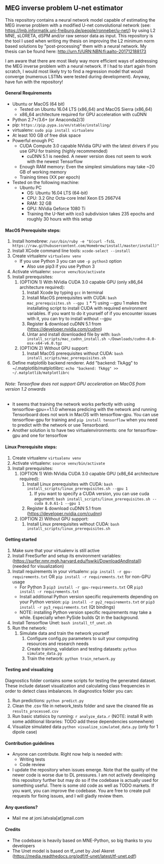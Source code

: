 ## MEG inverse problem U-net estimator

This repository contains a neural network model capable of estimating the MEG inverse problem
with a modified U-net convolutional network (see: https://lmb.informatik.uni-freiburg.de/people/ronneber/u-net/) by using L2 MNE, sLORETA, dSPM and/or raw sensor data as input. This repository is the tool I used when writing my thesis on improving the L2 minimum norm based solutions by "post-processing" them with a neural network. My thesis can be found here: http://urn.fi/URN:NBN:fi:aalto-201712188173

I am aware that there are most likely way more efficient ways of addressing the MEG inverse problem with a neural network. If I had to start again from scratch, I would most likely try to find a regression model that would converge (numerous LSTMs were tested during development). Anyway, have fun with the repository!

#### General Requirements

* Ubuntu or MacOS (64 bit)
    * Tested on Ubuntu 16.04 LTS (x86_64) and MacOS Sierra (x86_64)
    * x86_64 architecture required for GPU acceleration with cuDNN
* Python 2.7+/3.6+ (or Anaconda2/3)
* pip: `https://pip.pypa.io/en/stable/installing/`
* virtualenv: `sudo pip install virtualenv`
* At least 100 GB of free disk space
* Powerful enough PC
    * CUDA Compute 3.0 capable NVidia GPU with the latest drivers if you use GPU for training (highly recommended)
        * cuDNN 5.1 is needed. A newer version does not seem to work with the newest Tensorflow
    * Enough RAM memory: Even the simplest simulations may take ~20 GB of working memory
    * Training times (XX per epoch)
* Tested on the following machine:
    * Ubuntu PC
        * OS: Ubuntu 16.04 LTS (64-bit)
        * CPU: 3.2 Ghz Octa-core Intel Xeon E5 2667V4
        * RAM: 32 GB
        * GPU: NVidia Geforce 1080 Ti
        * Training the U-Net with ico3 subdivision takes 235 epochs and roughly 30 hours with this setup

#### MacOS Prerequisite steps:

1. Install homebrew: `/usr/bin/ruby -e "$(curl -fsSL https://raw.githubusercontent.com/Homebrew/install/master/install)"`
2. Install XCode command line tools: `xcode-select --install`
3. Create virtualenv `virtualenv venv`
    * If you use Python 3 you can use `-p python3` option
        * Also use pip3 if you use Python 3
4. Activate virtualenv: `source venv/bin/activate`
5. Install prerequisites:
    1. (OPTION 1) With NVidia CUDA 3.0 capable GPU (only x86_64 architecture required):
        1. Install Xcode by typing `gcc` in terminal
        2. Install MacOS prerequisites with CUDA: `bash mac_prerequisites.sh --gpu 1` *
        *) using --gpu 1 makes the installating script to install CUDA with required environment variables. If you want to do it yourself of if you encounter issues with it, you can try to install without --gpu
        3. Register & download cuDNN 5.1 from (https://developer.nvidia.com/cudnn)
        4. Untar and install downloaded file by with: `bash install_scripts/mac_cudnn_install.sh ~/Downloads/cudnn-8.0-osx-x64-v6.0.tgz`
    2. (OPTION 2) Without GPU support:
        1. Install MacOS prerequisites without CUDA: `bash install_scripts/mac_prerequisites.sh`
6. Define matplotlib backend renderer. Add "backend: TkAgg" to ~/.matplotlib/matplotlibrc: `echo "backend: TkAgg" >> ~/.matplotlib/matplotlibrc`
    
###### Note: Tensorflow does not support GPU acceleration on MacOS from version 1.2 onwards
* It seems that training the network works perfectly with using tensorflow-gpu==1.1.0 whereas predicing with the network and running Tensorboard does not work in MacOS with tensorflow-gpu. You can use tensorflow-gpu for training and `pip install tensorflow` when you need to predict with the network or use Tensorboard.
* Another solution is to have two virtualenvironments: one for tensorflow-gpu and one for tensorflow

#### Linux Prerequisite steps:

1. Create virtualenv `virtualenv venv`
2. Activate virtualenv: `source venv/bin/activate`
3. Install prerequisites:
    1. (OPTION 1) With NVidia CUDA 3.0 capable GPU (x86_64 architecture required):
        1. Install Linux prerequisites with CUDA: `bash install_scripts/linux_prerequisites.sh --gpu 1`
            1. If you want to specify a CUDA version, you can use cuda argument: `bash install_scripts/linux_prerequisites.sh --cuda 8.0.61-1 --gpu 1`
        2. Register & download cuDNN 5.1 from (https://developer.nvidia.com/cudnn)
    2. (OPTION 2) Without GPU support:
        1. Install Linux prerequisites without CUDA: `bash install_scripts/linux_prerequisites.sh`
        
#### Getting started

1. Make sure that your virtualenv is still active
2. Install FreeSurfer and setup its environment variables: (https://surfer.nmr.mgh.harvard.edu/fswiki/DownloadAndInstall) (needed for visualization)
3. Install requirements in your virtualenv: `pip install -r gpu-requirements.txt` OR `pip install -r requirements.txt` for non-GPU usage
    * For Python 3 `pip3 install -r gpu-requirements.txt` OR `pip3 install -r requirements.txt`
    * Install additional Python version specific requirements depending on your Python version: `pip install -r py2_requirements.txt` or `pip3 install -r py3_requirements.txt` (Qt bindings)
    * NOTE: installing Python version specific requirements may take a while. Especially when PySide builds Qt in the background.
4. Install Tensorflow Unet: `bash install_tf_unet.sh`
5. Run the network:
    1. Simulate data and train the network yourself
        1. Configure config.py parameters to suit your computing resources and research needs
        2. Create training, validation and testing datasets: `python simulate_data.py`
        3. Train the network: `python train_network.py`

#### Testing and visualizing

Diagnostics folder contains some scripts for testing the generated dataset. These include dataset visualization and calculating class frequencies in order to detect class imbalances. In diagnostics folder you can:

1. Run predictions: `python predict.py`
2. Clean the .csv file in network_tests folder and save the cleaned file as `results_processed.csv`
3. Run basic statisics by running: `r analyze_data.r` (NOTE: install R with some additional libraries: TODO add these dependencies somewhere)
4. Visualize simulated data `python visualize_simulated_data.py` (only for 1 dipole case)


#### Contribution guidelines ###

* Anyone can contribute. Right now help is needed with:
    * Writing tests
    * Code review
* I update the repository when issues emerge. Note that the quality of the newer code is worse due to DL pressures. I am not actively developing this repository further but may do so if the codebase is actually used for something useful. There is some old code as well as TODO markets. If you want, you can improve the codebase. You are free to create pull requests for fixing issues, and I will gladly review them.

#### Any questions? ###

* Mail me at joni.latvala[at]gmail.com

#### Credits

* The codebase is heavily based on MNE-Python, so big thanks to you developers
* The Unet model is based on tf_unet by Joel Akeret (https://media.readthedocs.org/pdf/tf-unet/latest/tf-unet.pdf)
